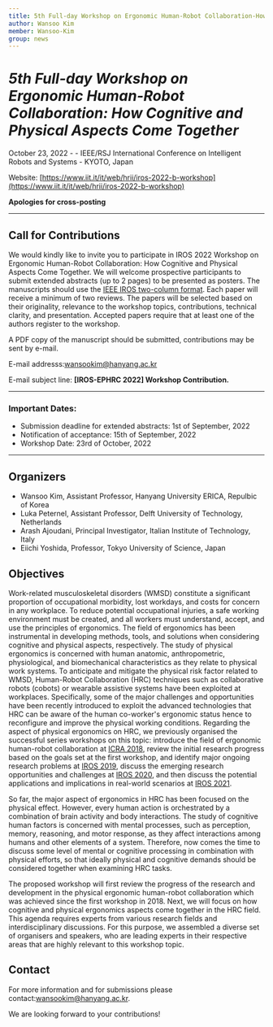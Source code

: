 ```yaml
---
title: 5th Full-day Workshop on Ergonomic Human-Robot Collaboration-How Cognitive and Physical Aspects Come Together at IROS2022
author: Wansoo Kim
member: Wansoo-Kim
group: news
---
```


# *5th Full-day Workshop on Ergonomic Human-Robot Collaboration: How Cognitive and Physical Aspects Come Together*

October 23, 2022 - - IEEE/RSJ International Conference on Intelligent Robots and Systems - KYOTO, Japan

Website:
[https://www.iit.it/it/web/hrii/iros-2022-b-workshop](https://www.iit.it/it/web/hrii/iros-2022-b-workshop)

**Apologies for cross-posting**

***
## Call for Contributions
We would kindly like to invite you to participate in IROS 2022 Workshop on Ergonomic Human-Robot Collaboration: How Cognitive and Physical Aspects Come Together. We will welcome prospective participants to submit extended abstracts (up to 2 pages) to be presented as posters. The manuscripts should use the [IEEE IROS two-column format](http://ras.papercept.net/conferences/support/tex.php).
Each paper will receive a minimum of two reviews. The papers will be selected based on their originality, relevance to the workshop topics, contributions, technical clarity, and presentation. Accepted papers require that at least one of the authors register to the workshop.

A PDF copy of the manuscript should be submitted, contributions may be sent by e-mail.

E-mail addresss:<a href="mailto:wansookim@hanyang.ac.kr">wansookim@hanyang.ac.kr</a>

E-mail subject line: **[IROS-EPHRC 2022] Workshop Contribution.**

***
### Important Dates:
* Submission deadline for extended abstracts: 1st of September, 2022
* Notification of acceptance: 15th of September, 2022
* Workshop Date: 23rd of October, 2022

***


## Organizers
* Wansoo Kim, Assistant Professor, Hanyang University ERICA, Repulbic of Korea
* Luka Peternel, Assistant Professor, Delft University of Technology, Netherlands
* Arash Ajoudani, Principal Investigator, Italian Institute of Technology, Italy
* Eiichi Yoshida, Professor, Tokyo University of Science, Japan

## Objectives
Work-related musculoskeletal disorders (WMSD) constitute a significant proportion of occupational morbidity, lost workdays, and costs for concern in any workplace. To reduce potential occupational injuries, a safe working environment must be created, and all workers must understand, accept, and use the principles of ergonomics. The field of ergonomics has been instrumental in developing methods, tools, and solutions when considering cognitive and physical aspects, respectively. The study of physical ergonomics is concerned with human anatomic, anthropometric, physiological, and biomechanical characteristics as they relate to physical work systems. To anticipate and mitigate the physical risk factor related to WMSD, Human-Robot Collaboration (HRC) techniques such as collaborative robots (cobots) or wearable assistive systems have been exploited at workplaces. Specifically, some of the major challenges and opportunities have been recently introduced to exploit the advanced technologies that HRC can be aware of the human co-worker's ergonomic status hence to reconfigure and improve the physical working conditions. Regarding the aspect of physical ergonomics on HRC, we previously organised the successful series workshops on this topic: introduce the field of ergonomic human-robot collaboration at [ICRA 2018](https://www.iit.it/it/web/hrii/icra2018-workshop), review the initial research progress based on the goals set at the first workshop, and identify major ongoing research problems at [IROS 2019](https://www.iit.it/it/web/hrii/iros2019-workshop), discuss the emerging research opportunities and challenges at [IROS 2020](https://www.iit.it/it/web/hrii/iros2020-workshop), and then discuss the potential applications and implications in real-world scenarios at [IROS 2021](https://www.iit.it/it/web/hrii/iros2021-workshop).

So far, the major aspect of ergonomics in HRC has been focused on the physical effect. However, every human action is orchestrated by a combination of brain activity and body interactions. The study of cognitive human factors is concerned with mental processes, such as perception, memory, reasoning, and motor response, as they affect interactions among humans and other elements of a system.
Therefore, now comes the time to discuss some level of mental or cognitive processing in combination with physical efforts, so that ideally physical and cognitive demands should be considered together when examining HRC tasks.

The proposed workshop will first review the progress of the research and development in the physical ergonomic human-robot collaboration which was achieved since the first workshop in 2018. Next, we will focus on how cognitive and physical ergonomics aspects come together in the HRC field. This agenda requires experts from various research fields and interdisciplinary discussions. For this purpose, we assembled a diverse set of organisers and speakers, who are leading experts in their respective areas that are highly relevant to this workshop topic.

## Contact
For more information and for submissions please contact:<a href="mailto:wansookim@hanyang.ac.kr">wansookim@hanyang.ac.kr</a>.

We are looking forward to your contributions!
